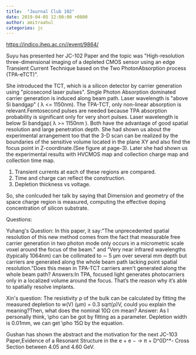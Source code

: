 ```yaml
---
title:  "Journal Club 102"
date: 2019-04-05 12:00:00 +0800
author: amitraahul
categories: jc
---
```


<https://indico.ihep.ac.cn//event/9864/>

Suyu has presented her JC-102 Paper and the topic was "High-resolution three-dimensional imaging of a depleted CMOS sensor using an edge Transient Current Technique based on the Two PhotonAbsorption process (TPA-eTCT)".

She introduced the TCT, which is a silicon detector by carrier generation using "picosecond laser pulses". Single Photon Absorption dominated carrier generation is induced along beam path. Laser wavelength is "above Si bandgap" ( λ <= 1150nm).
The TPA-TCT, only non-linear absorption is relevant.Femtosecond pulses are needed because TPA absorption probability is significant only for very short pulses. Laser wavelength is below Si bandgap( λ >= 1150nm ).
Both have the advantage of good spatial resolution and large penetration depth.
She had shown us about the experimental arrangement too that the 3-D scan can be realized by the boundaries of the sensitive volume located in the plane XY and also find the focus point in Z-coordinate.(See figure at page-3). Later she had shown us the experimental results with HVCMOS map and collection charge map and collection time map.

1. Transient currents at each of these regions are compared.
2. Time and charge can reflect the construction.
3. Depletion thickness vs voltage.

So, she conlcuded her talk by saying that Dimension and geometry of the space charge region is measured, computing the effective doping concentration of silicon substrate.

Questions:

Yuhang's Question: In this paper, it say:"The unprecedented spatial resolution of this new method comes from the fact that measurable free carrier generation in two photon mode only occurs in a micrometric scale voxel around the focus of the beam." and “Very near infrared wavelengths (typically 1064nm) can be collimated to ∼ 5 μm over several mm depth but carriers are generated along the whole beam path lacking point spatial resolution."Does this mean in TPA-TCT carriers aren't generated along the whole beam path?
Answers:In TPA, focused light generates photocarriers only in a localized volume around the focus. That’s the reason why it’s able to spatially resolve implants.

Xin's question: The resistivity ρ of the bulk can be calculated by fitting the measured depletion to w(V) (μm) = 0.3 sqrt(ρ)V, could you explain the meaning?Then, what does the nominal 10Ω cm mean? 
Answer: As I personally think, \pho can be got by fitting as a parameter. Depletion width is 0.01mm, we can get \pho 15Ω by the equation.

Gushan has shown the abstract and the motivation for the next JC-103 Paper,Evidence of a Resonant Structure in the e + e − → π + D^0D^*- Cross Section between 4.05 and 4.60 GeV.
